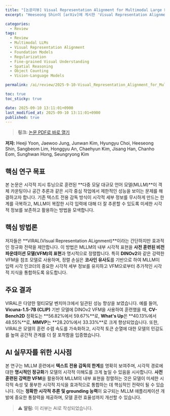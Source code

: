 ```yaml
---
title: "[논문리뷰] Visual Representation Alignment for Multimodal Large Language Models"
excerpt: "Heeseong Shin이 [arXiv]에 게시한 'Visual Representation Alignment for Multimodal Large Language Models' 논문에 대한 자세한 리뷰입니다."

categories:
  - Review
tags:
  - Review
  - Multimodal LLMs
  - Visual Representation Alignment
  - Foundation Models
  - Regularization
  - Fine-grained Visual Understanding
  - Spatial Reasoning
  - Object Counting
  - Vision-Language Models

permalink: /ai/review/2025-9-10-Visual_Representation_Alignment_for_Multimodal_Large_Language_Models/

toc: true
toc_sticky: true

date: 2025-09-10 13:11:01+0900
last_modified_at: 2025-09-10 13:11:01+0900
published: true
---
```

> **링크:** [논문 PDF로 바로 열기](https://arxiv.org/abs/2509.07979)

**저자:** Heeji Yoon, Jaewoo Jung, Junwan Kim, Hyungyu Choi, Heeseong Shin, Sangbeom Lim, Honggyu An, Chaehyun Kim, Jisang Han, Chanho Eom, Sunghwan Hong, Seungryong Kim



## 핵심 연구 목표
본 논문은 시각적 지시 튜닝으로 훈련된 **다중 모달 대규모 언어 모델(MLLM)**이 객체 카운팅이나 공간 추론과 같은 시각 중심 작업에서 제한적인 성능을 보이는 문제를 해결하고자 합니다. 기존 텍스트 전용 감독 방식이 시각적 세부 정보를 무시하게 만드는 한계를 극복하고, MLLM이 복잡한 시각 입력에 대해 더 잘 추론할 수 있도록 미세한 시각적 정보를 보존하고 활용하는 방법을 모색합니다.

## 핵심 방법론
저자들은 **VIRAL(VIsual Representation ALignment)**이라는 간단하지만 효과적인 정규화 전략을 제안합니다. 이 방법은 MLLM의 내부 시각적 표현을 **사전 훈련된 비전 파운데이션 모델(VFM)의 표현**과 명시적으로 정렬합니다. 특히 **DINOv2**와 같은 강력한 VFM을 참조 모델로 사용하며, 정렬 손실은 **코사인 유사도**를 기반으로 하여 MLLM이 입력 시각 인코더의 중요한 시각적 세부 정보를 유지하고 VFM으로부터 추가적인 시각적 지식을 통합하도록 유도합니다.

## 주요 결과
VIRAL은 다양한 멀티모달 벤치마크에서 일관된 성능 향상을 보였습니다. 예를 들어, **Vicuna-1.5-7B (CLIP)** 기반 모델에 DINOv2 VFM을 사용하여 훈련했을 때, **CV-Bench2D** 정확도는 **56.82%에서 59.67%**로, **What's Up**은 **40.13%에서 48.55%**로, **MMVP**는 **28.20%에서 33.33%**로 크게 향상되었습니다. 또한, VIRAL은 모델의 훈련 수렴 속도를 가속화하고, 시각적 토큰 순열에 대한 모델의 민감도를 높여 공간적 관계를 더 잘 포착함을 입증했습니다.

## AI 실무자를 위한 시사점
본 연구는 MLLM 훈련에서 **텍스트 전용 감독의 한계**를 명확히 보여주며, 시각적 경로에 대한 **명시적인 정규화**가 모델의 시각적 이해도를 크게 높일 수 있음을 시사합니다. **사전 훈련된 강력한 VFM**을 활용하여 MLLM의 내부 표현을 정렬하는 것은 모델이 미세한 시각적 속성 및 풍부한 시각적 지식을 효과적으로 통합하는 데 핵심적인 전략이 될 수 있습니다. 이는 **정확한 시각적 추론 및 grounding 능력**이 요구되는 MLLM 애플리케이션 개발에 중요한 통찰력을 제공하며, 모델 훈련 효율성까지 개선할 수 있습니다.

> ⚠️ **알림:** 이 리뷰는 AI로 작성되었습니다.